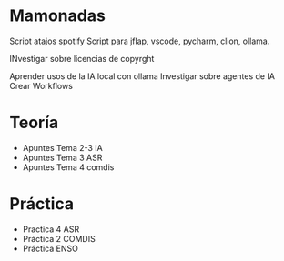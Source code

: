 # Mamonadas
Script atajos spotify
Script para jflap, vscode, pycharm, clion, ollama.

INvestigar sobre licencias de copyrght

Aprender usos de la IA local con ollama
Investigar sobre agentes de IA
Crear Workflows


# Teoría
- Apuntes Tema 2-3 IA
- Apuntes Tema 3 ASR
- Apuntes Tema 4 comdis


# Práctica
- Practica 4 ASR
- Práctica 2 COMDIS
- Práctica ENSO